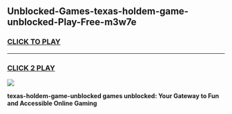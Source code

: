 
## Unblocked-Games-texas-holdem-game-unblocked-Play-Free-m3w7e
<h3>
<a href="https://premium76.site?title=texas-holdem-game-unblocked&ref=22A">CLICK TO PLAY</a></h3>
<hr>

<h3>
<a href="https://premium76.site?title=texas-holdem-game-unblocked&ref=22A">CLICK 2 PLAY</a>
  
</h3>

<a href="https://premium76.site?title=texas-holdem-game-unblocked&ref=22A"><img src="https://clearcache.store/games.png"></a>


**texas-holdem-game-unblocked games unblocked: Your Gateway to Fun and Accessible Online Gaming**
